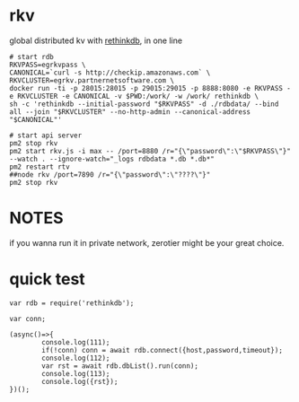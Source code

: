 # rkv

global distributed kv with [rethinkdb](https://rethinkdb.com/), in one line 

```
# start rdb
RKVPASS=egrkvpass \
CANONICAL=`curl -s http://checkip.amazonaws.com` \
RKVCLUSTER=egrkv.partnernetsoftware.com \
docker run -ti -p 28015:28015 -p 29015:29015 -p 8888:8080 -e RKVPASS -e RKVCLUSTER -e CANONICAL -v $PWD:/work/ -w /work/ rethinkdb \
sh -c 'rethinkdb --initial-password "$RKVPASS" -d ./rdbdata/ --bind all --join "$RKVCLUSTER" --no-http-admin --canonical-address "$CANONICAL"'

# start api server
pm2 stop rkv
pm2 start rkv.js -i max -- /port=8880 /r="{\"password\":\"$RKVPASS\"}" --watch . --ignore-watch="_logs rdbdata *.db *.db*"
pm2 restart rtv
##node rkv /port=7890 /r="{\"password\":\"????\"}"
pm2 stop rkv

```

# NOTES

if you wanna run it in private network, zerotier might be your great choice.

# quick test

```
var rdb = require('rethinkdb');

var conn;

(async()=>{
        console.log(111);
        if(!conn) conn = await rdb.connect({host,password,timeout});
        console.log(112);
        var rst = await rdb.dbList().run(conn);
        console.log(113);
        console.log({rst});
})();
```
